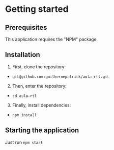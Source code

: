 # Getting started

## Prerequisites

This application requires the "NPM" package

## Installation

1. First, clone the repository:
- `git@github.com:guilhermepatrick/aula-rtl.git`
2. Then, enter the repository:
- `cd aula-rtl`
3. Finally, install dependencies:
- `npm install`

## Starting the application

Just run `npm start`
